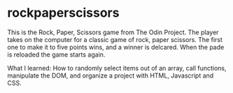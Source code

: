 # rockpaperscissors
This is the Rock, Paper, Scissors game from The Odin Project. The player takes on the computer for a classic game of rock, paper scissors. The first one to make it to five points wins, and a winner is delcared. When the pade is reloaded the game starts again. 

What I learned:
How to randomly select items out of an array, call functions, manipulate the DOM, and organize a project with HTML, Javascript and CSS.  
